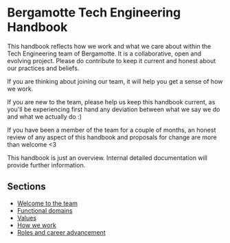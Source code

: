 # Bergamotte Tech Engineering Handbook

This handbook reflects how we work and what we care about within the Tech Engineering team of Bergamotte. It is a collaborative, open and evolving project. Please do contribute to keep it current and honest about our practices and beliefs.

If you are thinking about joining our team, it will help you get a sense of how we work.

If you are new to the team, please help us keep this handbook current, as you'll be experiencing first hand any deviation between what we say we do and what we actually do :)

If you have been a member of the team for a couple of months, an honest review of any aspect of this handbook and proposals for change are more than welcome <3

This handbook is just an overview. Internal detailed documentation will provide further information.

## Sections
* [Welcome to the team](01_welcome_to_the_team.md)
* [Functional domains](02_functional_domains.md)
* [Values](03_values.md)
* [How we work](04_how_we_work.md)
* [Roles and career advancement](05_roles_and_career_advancement.md)
